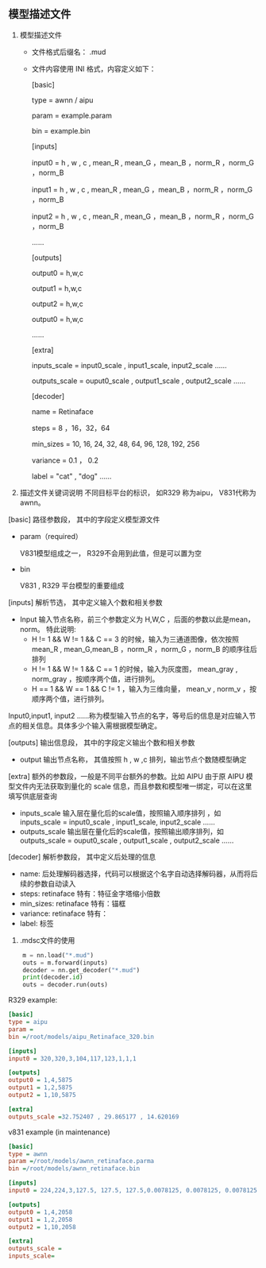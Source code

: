 ## 模型描述文件
1. 模型描述文件
    - 文件格式后缀名： .mud
    - 文件内容使用 INI 格式，内容定义如下：

        [basic]

        type =  awnn / aipu

        param = example.param

        bin = example.bin

        [inputs]

        input0 = h , w , c , mean_R , mean_G ，mean_B ，norm_R ，norm_G ，norm_B

        input1 = h , w , c , mean_R , mean_G ，mean_B ，norm_R ，norm_G ，norm_B

        input2 = h , w , c , mean_R , mean_G ，mean_B ，norm_R ，norm_G ，norm_B

        ……

        [outputs]

        output0 = h,w,c

        output1 = h,w,c

        output2 = h,w,c

        output0 = h,w,c

        ……

        [extra]

        inputs_scale = input0_scale , input1_scale, input2_scale ……

        outputs_scale = ouput0_scale , output1_scale , output2_scale ……



        [decoder]

        name = Retinaface

        steps = 8 ，16，32，64

        min_sizes = 10, 16, 24, 32, 48, 64, 96, 128, 192, 256

        variance = 0.1 ， 0.2

        label = "cat" , "dog" ……


2. 描述文件关键词说明
不同目标平台的标识， 如R329 称为aipu， V831代称为awnn。

[basic]
路径参数段， 其中的字段定义模型源文件
- param（required）

    V831模型组成之一， R329不会用到此值，但是可以置为空
- bin

    V831 , R329 平台模型的重要组成

[inputs]
解析节选， 其中定义输入个数和相关参数
- Input
输入节点名称，前三个参数定义为  H,W,C ，后面的参数以此是mean，norm。
特此说明:
    - H != 1 && W != 1 && C == 3 的时候，输入为三通道图像，依次按照mean_R , mean_G,mean_B ，norm_R ，norm_G ，norm_B  的顺序往后排列
    - H != 1 && W != 1 && C == 1 的时候，输入为灰度图， mean_gray , norm_gray ，按顺序两个值，进行排列。
    - H ==  1 && W == 1 && C != 1 ，输入为三维向量， mean_v , norm_v ，按顺序两个值，进行排列。

Input0,input1, input2 ……称为模型输入节点的名字，等号后的信息是对应输入节点的相关信息。具体多少个输入需根据模型确定。

[outputs]
输出信息段， 其中的字段定义输出个数和相关参数
- output 输出节点名称， 其值按照 h , w ,c  排列，输出节点个数随模型确定

[extra]
额外的参数段，一般是不同平台额外的参数。比如 AIPU 由于原 AIPU 模型文件内无法获取到量化的 scale 信息，而且参数和模型唯一绑定，可以在这里填写供底层查询
- inputs_scale
输入层在量化后的scale值，按照输入顺序排列 ，如inputs_scale = input0_scale , input1_scale, input2_scale ……
- outputs_scale
输出层在量化后的scale值，按照输出顺序排列，如outputs_scale = ouput0_scale , output1_scale , output2_scale ……

[decoder]
解析参数段， 其中定义后处理的信息
- name:
后处理解码器选择，代码可以根据这个名字自动选择解码器，从而将后续的参数自动读入
- steps:
retinaface 特有：特征金字塔缩小倍数
- min_sizes:
retinaface 特有：锚框
- variance:
retinaface 特有：
- label:
标签


1. .mdsc文件的使用

```python
    m = nn.load("*.mud")
    outs = m.forward(inputs)
    decoder = nn.get_decoder("*.mud")
    print(decoder.id)
    outs = decoder.run(outs)
```

R329 example:
``` cfg
[basic]
type = aipu
param =
bin =/root/models/aipu_Retinaface_320.bin

[inputs]
input0 = 320,320,3,104,117,123,1,1,1

[outputs]
output0 = 1,4,5875
output1 = 1,2,5875
output2 = 1,10,5875

[extra]
outputs_scale =32.752407 , 29.865177 , 14.620169

```
v831 example  (in maintenance)
``` cfg
[basic]
type = awnn
param =/root/models/awnn_retinaface.parma
bin =/root/models/awnn_retinaface.bin

[inputs]
input0 = 224,224,3,127.5, 127.5, 127.5,0.0078125, 0.0078125, 0.0078125

[outputs]
output0 = 1,4,2058
output1 = 1,2,2058
output2 = 1,10,2058

[extra]
outputs_scale =
inputs_scale=

```